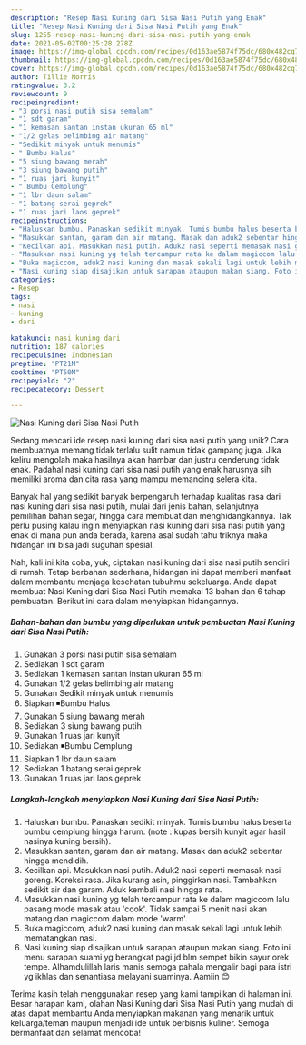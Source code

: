 ```yaml
---
description: "Resep Nasi Kuning dari Sisa Nasi Putih yang Enak"
title: "Resep Nasi Kuning dari Sisa Nasi Putih yang Enak"
slug: 1255-resep-nasi-kuning-dari-sisa-nasi-putih-yang-enak
date: 2021-05-02T00:25:28.278Z
image: https://img-global.cpcdn.com/recipes/0d163ae5874f75dc/680x482cq70/nasi-kuning-dari-sisa-nasi-putih-foto-resep-utama.jpg
thumbnail: https://img-global.cpcdn.com/recipes/0d163ae5874f75dc/680x482cq70/nasi-kuning-dari-sisa-nasi-putih-foto-resep-utama.jpg
cover: https://img-global.cpcdn.com/recipes/0d163ae5874f75dc/680x482cq70/nasi-kuning-dari-sisa-nasi-putih-foto-resep-utama.jpg
author: Tillie Norris
ratingvalue: 3.2
reviewcount: 9
recipeingredient:
- "3 porsi nasi putih sisa semalam"
- "1 sdt garam"
- "1 kemasan santan instan ukuran 65 ml"
- "1/2 gelas belimbing air matang"
- "Sedikit minyak untuk menumis"
- " Bumbu Halus"
- "5 siung bawang merah"
- "3 siung bawang putih"
- "1 ruas jari kunyit"
- " Bumbu Cemplung"
- "1 lbr daun salam"
- "1 batang serai geprek"
- "1 ruas jari laos geprek"
recipeinstructions:
- "Haluskan bumbu. Panaskan sedikit minyak. Tumis bumbu halus beserta bumbu cemplung hingga harum. (note : kupas bersih kunyit agar hasil nasinya kuning bersih)."
- "Masukkan santan, garam dan air matang. Masak dan aduk2 sebentar hingga mendidih."
- "Kecilkan api. Masukkan nasi putih. Aduk2 nasi seperti memasak nasi goreng. Koreksi rasa. Jika kurang asin, pinggirkan nasi. Tambahkan sedikit air dan garam. Aduk kembali nasi hingga rata."
- "Masukkan nasi kuning yg telah tercampur rata ke dalam magiccom lalu pasang mode masak atau &#39;cook&#39;. Tidak sampai 5 menit nasi akan matang dan magiccom dalam mode &#39;warm&#39;."
- "Buka magiccom, aduk2 nasi kuning dan masak sekali lagi untuk lebih mematangkan nasi."
- "Nasi kuning siap disajikan untuk sarapan ataupun makan siang. Foto ini menu sarapan suami yg berangkat pagi jd blm sempet bikin sayur orek tempe. Alhamdulillah laris manis semoga pahala mengalir bagi para istri yg ikhlas dan senantiasa melayani suaminya. Aamiin 😊"
categories:
- Resep
tags:
- nasi
- kuning
- dari

katakunci: nasi kuning dari 
nutrition: 187 calories
recipecuisine: Indonesian
preptime: "PT21M"
cooktime: "PT50M"
recipeyield: "2"
recipecategory: Dessert

---
```



![Nasi Kuning dari Sisa Nasi Putih](https://img-global.cpcdn.com/recipes/0d163ae5874f75dc/680x482cq70/nasi-kuning-dari-sisa-nasi-putih-foto-resep-utama.jpg)

Sedang mencari ide resep nasi kuning dari sisa nasi putih yang unik? Cara membuatnya memang tidak terlalu sulit namun tidak gampang juga. Jika keliru mengolah maka hasilnya akan hambar dan justru cenderung tidak enak. Padahal nasi kuning dari sisa nasi putih yang enak harusnya sih memiliki aroma dan cita rasa yang mampu memancing selera kita.

Banyak hal yang sedikit banyak berpengaruh terhadap kualitas rasa dari nasi kuning dari sisa nasi putih, mulai dari jenis bahan, selanjutnya pemilihan bahan segar, hingga cara membuat dan menghidangkannya. Tak perlu pusing kalau ingin menyiapkan nasi kuning dari sisa nasi putih yang enak di mana pun anda berada, karena asal sudah tahu triknya maka hidangan ini bisa jadi suguhan spesial.




Nah, kali ini kita coba, yuk, ciptakan nasi kuning dari sisa nasi putih sendiri di rumah. Tetap berbahan sederhana, hidangan ini dapat memberi manfaat dalam membantu menjaga kesehatan tubuhmu sekeluarga. Anda dapat membuat Nasi Kuning dari Sisa Nasi Putih memakai 13 bahan dan 6 tahap pembuatan. Berikut ini cara dalam menyiapkan hidangannya.

<!--inarticleads1-->

##### Bahan-bahan dan bumbu yang diperlukan untuk pembuatan Nasi Kuning dari Sisa Nasi Putih:

1. Gunakan 3 porsi nasi putih sisa semalam
1. Sediakan 1 sdt garam
1. Sediakan 1 kemasan santan instan ukuran 65 ml
1. Gunakan 1/2 gelas belimbing air matang
1. Gunakan Sedikit minyak untuk menumis
1. Siapkan  ◾Bumbu Halus
1. Gunakan 5 siung bawang merah
1. Sediakan 3 siung bawang putih
1. Gunakan 1 ruas jari kunyit
1. Sediakan  ◾Bumbu Cemplung
1. Siapkan 1 lbr daun salam
1. Sediakan 1 batang serai geprek
1. Gunakan 1 ruas jari laos geprek




<!--inarticleads2-->

##### Langkah-langkah menyiapkan Nasi Kuning dari Sisa Nasi Putih:

1. Haluskan bumbu. Panaskan sedikit minyak. Tumis bumbu halus beserta bumbu cemplung hingga harum. (note : kupas bersih kunyit agar hasil nasinya kuning bersih).
1. Masukkan santan, garam dan air matang. Masak dan aduk2 sebentar hingga mendidih.
1. Kecilkan api. Masukkan nasi putih. Aduk2 nasi seperti memasak nasi goreng. Koreksi rasa. Jika kurang asin, pinggirkan nasi. Tambahkan sedikit air dan garam. Aduk kembali nasi hingga rata.
1. Masukkan nasi kuning yg telah tercampur rata ke dalam magiccom lalu pasang mode masak atau &#39;cook&#39;. Tidak sampai 5 menit nasi akan matang dan magiccom dalam mode &#39;warm&#39;.
1. Buka magiccom, aduk2 nasi kuning dan masak sekali lagi untuk lebih mematangkan nasi.
1. Nasi kuning siap disajikan untuk sarapan ataupun makan siang. Foto ini menu sarapan suami yg berangkat pagi jd blm sempet bikin sayur orek tempe. Alhamdulillah laris manis semoga pahala mengalir bagi para istri yg ikhlas dan senantiasa melayani suaminya. Aamiin 😊




Terima kasih telah menggunakan resep yang kami tampilkan di halaman ini. Besar harapan kami, olahan Nasi Kuning dari Sisa Nasi Putih yang mudah di atas dapat membantu Anda menyiapkan makanan yang menarik untuk keluarga/teman maupun menjadi ide untuk berbisnis kuliner. Semoga bermanfaat dan selamat mencoba!
